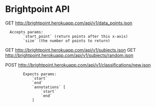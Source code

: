 Brightpoint API
===============

GET   http://brightpoint.herokuapp.com/api/v1/data_points.json
     
      Accepts params: 
     		`start_point` (return points after this x-axis)
     		`size` (the number of points to return)

GET   http://brightpoint.herokuapp.com/api/v1/subjects.json
GET   http://brightpoint.herokuapp.com/api/v1/subjects/random.json

POST  http://brightpoint.herokuapp.com/api/v1/classifications/new.json
			
			Expects params:
				`start`
				`end`
				`annotations` [
					`start`
					`end`
				]